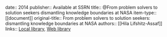 date:: 2014
publisher:: Available at SSRN
title:: @From problem solvers to solution seekers dismantling knowledge boundaries at NASA
item-type:: [[document]]
original-title:: From problem solvers to solution seekers: dismantling knowledge boundaries at NASA
authors:: [[Hila Lifshitz-Assaf]]
links:: [Local library](zotero://select/library/items/BQE4HHES), [Web library](https://www.zotero.org/users/6520516/items/BQE4HHES)
